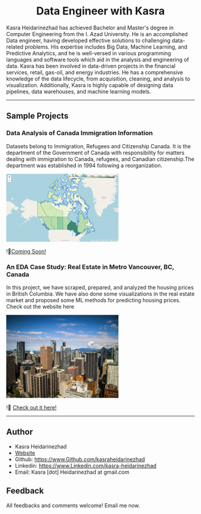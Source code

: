 <center><h1> Data Engineer with Kasra </h1></center>

Kasra Heidarinezhad has achieved Bachelor and Master's degree in Computer Engineering from the I. Azad University. He is an accomplished Data engineer, having developed effective solutions to challenging data-related problems. His expertise includes Big Data, Machine Learning, and Predictive Analytics, and he is well-versed in various programming languages and software tools which aid in the analysis and engineering of data. Kasra has been involved in data-driven projects in the financial services, retail, gas-oil, and energy industries. He has a comprehensive knowledge of the data lifecycle, from acquisition, cleaning, and analysis to visualization. Additionally, Kasra is highly capable of designing data pipelines, data warehouses, and machine learning models.
***
## Sample Projects

### Data Analysis of Canada Immigration Information

Datasets belong to Immigration, Refugees and Citizenship Canada. It is the department of the Government of Canada with responsibility for matters dealing with immigration to Canada, refugees, and Canadian citizenship.The department was established in 1994 following a reorganization.

![Canada image](demo/CanadaPG1.png)

!📢[Coming Soon!](https://www.google.com)
<br>
### An EDA Case Study: Real Estate in Metro Vancouver, BC, Canada
In this project, we have scraped, prepared, and analyzed the housing prices in British Columbia. We have also done some visualizations in the real estate market and proposed some ML methods for predicting housing prices.
Check out the website here

![Vancouver image](demo/VancouverRS1.png)

!📢 [Check out it here!](https://share.streamlit.io/kasra.Heidarinezhad/VancouverRS/app.py)

****

## Author
* Kasra Heidarinezhad
* [Website](https://share.streamlit.io/kasra.Heidarinezhad/PersonalWebsiteStreamlit/app.py)
* Github: https://www.Github.com/kasraheidarinezhad
* Linkedin: https://www.Linkedin.com/kasra-heidarinezhad
* Email: Kasra [dot] Heidarinezhad at gmail.com

## Feedback
All feedbacks and comments welcome! Email me now.